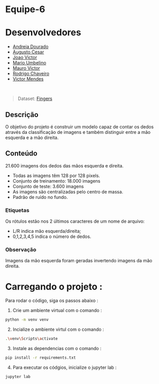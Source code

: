 # Equipe-6

# Desenvolvedores

- [Andreia Dourado](https://github.com/andreiadourado)
- [Augusto Cesar](https://github.com/augustces)
- [Joao Victor](https://github.com/JoaoPROFECIA)
- [Mario Umbelino](https://github.com/marioumbelino)
- [Mauro Victor](https://github.com/MauroV27)
- [Rodrigo Chaveiro](https://github.com/big-rodrigo)
- [Victor Mendes](https://github.com/dvktr)

<br>

> Dataset: [Fingers](https://www.kaggle.com/datasets/koryakinp/fingers)

## Descrição
O objetivo do projeto é construir um modelo capaz de contar os dedos através da classificação de imagens e também distinguir entre a mão esquerda e a mão direita.

## Conteúdo
21.600 imagens dos dedos das mãos esquerda e direita.

- Todas as imagens têm 128 por 128 pixels.
- Conjunto de treinamento: 18.000 imagens
- Conjunto de teste: 3.600 imagens
- As imagens são centralizadas pelo centro de massa.
- Padrão de ruído no fundo.

### Etiquetas
Os rótulos estão nos 2 últimos caracteres de um nome de arquivo:
- L/R indica mão esquerda/direita; 
- 0,1,2,3,4,5 indica o número de dedos.

### Observação
Imagens da mão esquerda foram geradas invertendo imagens da mão direita.

# Carregando o projeto : 

Para rodar o código, siga os passos abaixo : 

1. Crie um ambiente virtual com o comando :

```bash 
python -m venv venv
```

2. Incialize o ambiente virtul com o comando : 

```bash
.\venv\Scripts\activate
```


3. Instale as dependencias com o comando : 

```bash
pip install -r requirements.txt
```

4. Para executar os códgios, inicialize o jupyter lab : 

```bash
jupyter lab
```

